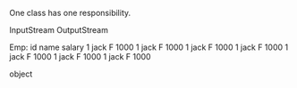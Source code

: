 One class has one responsibility.

InputStream
OutputStream

Emp:
id name salary
1  jack F 1000
1  jack F 1000
1  jack F 1000
1  jack F 1000
1  jack F 1000
1  jack F 1000
1  jack F 1000

object